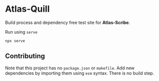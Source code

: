 # Atlas-Quill

Build process and dependency free test site for **Atlas-Scribe**.

Run using `serve`
```bash
npx serve
```

## Contributing

Note that this project has no `package.json` or `makefile`. Add new dependencies by importing them using `esm` syntax. There is no build step.
